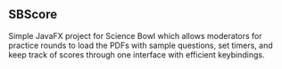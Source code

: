 ## SBScore
Simple JavaFX project for Science Bowl which allows moderators for practice rounds to load the PDFs with sample questions, set timers, and keep track of scores through one interface with efficient keybindings.
